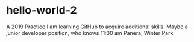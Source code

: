 # hello-world-2
A 2019 Practice
I am learning GitHub to acquire additional skills. Maybe a junior developer position, who knows
11:00 am Panera, Winter Park
